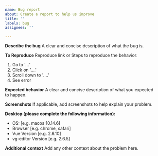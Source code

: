 ```yaml
---
name: Bug report
about: Create a report to help us improve
title: ''
labels: bug
assignees: ''

---
```


**Describe the bug**
A clear and concise description of what the bug is.

**To Reproduce**
Reproduce link or Steps to reproduce the behavior:
1. Go to '...'
2. Click on '....'
3. Scroll down to '....'
4. See error

**Expected behavior**
A clear and concise description of what you expected to happen.

**Screenshots**
If applicable, add screenshots to help explain your problem.

**Desktop (please complete the following information):**
 - OS: [e.g. macos 10.14.6]
 - Browser [e.g. chrome, safari]
 - Vue Version [e.g. 2.6.10]
 - vg-editor Version [e.g. 2.6.5]

**Additional context**
Add any other context about the problem here.
